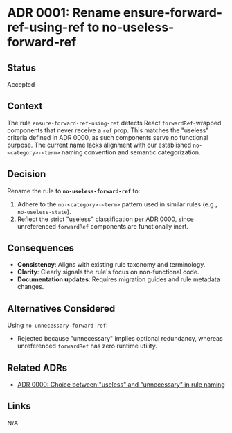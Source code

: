 # ADR 0001: Rename ensure-forward-ref-using-ref to no-useless-forward-ref

## Status

Accepted

## Context

The rule `ensure-forward-ref-using-ref` detects React `forwardRef`-wrapped components that never receive a `ref` prop. This matches the "useless" criteria defined in ADR 0000, as such components serve no functional purpose. The current name lacks alignment with our established `no-<category>-<term>` naming convention and semantic categorization.

## Decision

Rename the rule to **`no-useless-forward-ref`** to:

1. Adhere to the `no-<category>-<term>` pattern used in similar rules (e.g., `no-useless-state`).
2. Reflect the strict "useless" classification per ADR 0000, since unreferenced `forwardRef` components are functionally inert.

## Consequences

- **Consistency**: Aligns with existing rule taxonomy and terminology.
- **Clarity**: Clearly signals the rule's focus on non-functional code.
- **Documentation updates**: Requires migration guides and rule metadata changes.

## Alternatives Considered

Using `no-unnecessary-forward-ref`:

- Rejected because "unnecessary" implies optional redundancy, whereas unreferenced `forwardRef` has zero runtime utility.

## Related ADRs

- [ADR 0000: Choice between "useless" and "unnecessary" in rule naming](./0000-choice-between-useless-and-unnecessary-in-rule-naming.md)

## Links

N/A
